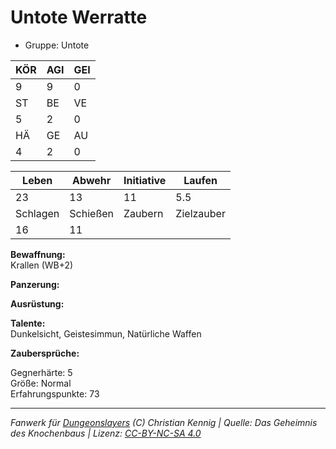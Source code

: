 # Untote Werratte  
- Gruppe: Untote  

| KÖR | AGI | GEI |  
| --- | --- | --- |  
| 9   | 9   | 0   |
| ST  | BE  | VE  |  
| 5   | 2   | 0   |
| HÄ  | GE  | AU  |  
| 4   | 2   | 0   |


| Leben    | Abwehr   | Initiative | Laufen     |
| -------- | -------- | ---------- | ---------- |
| 23       | 13       | 11         | 5.5        |
| Schlagen | Schießen | Zaubern    | Zielzauber |
| 16       | 11       |            |            |

**Bewaffnung:**  
Krallen (WB+2)

**Panzerung:**  


**Ausrüstung:**  


**Talente:**  
Dunkelsicht, Geistesimmun, Natürliche Waffen

**Zaubersprüche:**  


Gegnerhärte: 5  
Größe: Normal  
Erfahrungspunkte: 73  



___
*Fanwerk für [Dungeonslayers](https://www.dungeonslayers.net/) (C) Christian Kennig | Quelle: Das Geheimnis des Knochenbaus | Lizenz: [CC-BY-NC-SA 4.0](https://creativecommons.org/licenses/by-nc-sa/4.0/deed.de)*